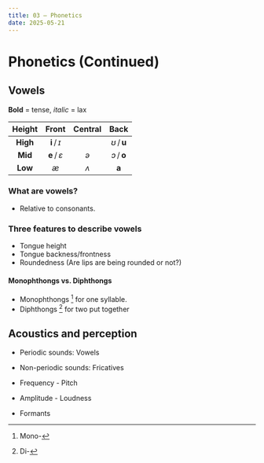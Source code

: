 ```yaml
---
title: 03 – Phonetics
date: 2025-05-21
---
```


# Phonetics (Continued)

## Vowels

**Bold** = tense, *italic* = lax

|  Height  |    Front    | Central |    Back     |
| :------: | :---------: | :-----: | :---------: |
| **High** | **i** / *ɪ* |         | *ʊ* / **u** |
| **Mid**  | **e** / *ɛ* |   *ə*   | *ɔ* / **o** |
| **Low**  |     *æ*     |   *ʌ*   |    **a**    |

### What are vowels?

- Relative to consonants.

### Three features to describe vowels

- Tongue height
- Tongue backness/frontness
- Roundedness (Are lips are being rounded or not?)

#### Monophthongs vs. Diphthongs
- Monophthongs [^1] for one syllable.
- Diphthongs [^2] for two put together

## Acoustics and perception
- Periodic sounds: Vowels
- Non-periodic sounds: Fricatives

- Frequency - Pitch
- Amplitude - Loudness
- Formants

[^1]: Mono-
[^2]: Di-
